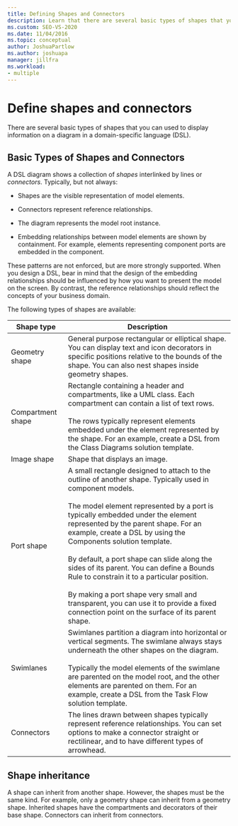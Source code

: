```yaml
---
title: Defining Shapes and Connectors
description: Learn that there are several basic types of shapes that you can use to display information on a diagram in a domain-specific language (DSL).
ms.custom: SEO-VS-2020
ms.date: 11/04/2016
ms.topic: conceptual
author: JoshuaPartlow
ms.author: joshuapa
manager: jillfra
ms.workload:
- multiple
---
```

# Define shapes and connectors

There are several basic types of shapes that you can used to display information on a diagram in a domain-specific language (DSL).

## <a name="shapeTypes"></a> Basic Types of Shapes and Connectors

A DSL diagram shows a collection of *shapes* interlinked by lines or *connectors*. Typically, but not always:

- Shapes are the visible representation of model elements.

- Connectors represent reference relationships.

- The diagram represents the model root instance.

- Embedding relationships between model elements are shown by containment. For example, elements representing component ports are embedded in the component.

These patterns are not enforced, but are more strongly supported. When you design a DSL, bear in mind that the design of the embedding relationships should be influenced by how you want to present the model on the screen. By contrast, the reference relationships should reflect the concepts of your business domain.

The following types of shapes are available:

|Shape type|Description|
|-|-|
|Geometry shape|General purpose rectangular or elliptical shape. You can display text and icon decorators in specific positions relative to the bounds of the shape. You can also nest shapes inside geometry shapes.|
|Compartment shape|Rectangle containing a header and compartments, like a UML class. Each compartment can contain a list of text rows.<br /><br /> The rows typically represent elements embedded under the element represented by the shape. For an example, create a DSL from the Class Diagrams solution template.|
|Image shape|Shape that displays an image.|
|Port shape|A small rectangle designed to attach to the outline of another shape. Typically used in component models.<br /><br /> The model element represented by a port is typically embedded under the element represented by the parent shape. For an example, create a DSL by using the Components solution template.<br /><br /> By default, a port shape can slide along the sides of its parent. You can define a Bounds Rule to constrain it to a particular position.<br /><br /> By making a port shape very small and transparent, you can use it to provide a fixed connection point on the surface of its parent shape.|
|Swimlanes|Swimlanes partition a diagram into horizontal or vertical segments. The swimlane always stays underneath the other shapes on the diagram.<br /><br /> Typically the model elements of the swimlane are parented on the model root, and the other elements are parented on them. For an example, create a DSL from the Task Flow solution template.|
|Connectors|The lines drawn between shapes typically represent reference relationships. You can set options to make a connector straight or rectilinear, and to have different types of arrowhead.|

## Shape inheritance

A shape can inherit from another shape. However, the shapes must be the same kind. For example, only a geometry shape can inherit from a geometry shape. Inherited shapes have the compartments and decorators of their base shape. Connectors can inherit from connectors.
